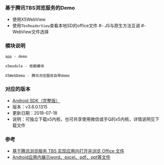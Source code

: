 ### 基于腾讯TBS浏览服务的Demo
- 使用X5WebView
- 使用`TbsReaderView`查看本地SD的office文件
#- JS与原生方法互调
#- WebView文件选择

### 模块说明
`app - demo`

`x5module - 依赖模块`

`X5WebDemo - 腾讯浏览服务自带demo`

### 对应的版本
- [Android SDK（完整版）](https://x5.tencent.com/tbs/sdk.html)
- 版本：v3.6.0.1315
- 更新日期：2018-07-18
- 说明：可独立下载x5内核，也可共享使用微信或手Q的x5内核，详情说明见下载文件


### 参考
- [基于腾讯浏览服务 TBS 实现应用内打开并浏览 Office 文件](http://yifeng.studio/2017/10/21/android-open-office-files-with-tbs-within-app/?utm_source=tuicool&utm_medium=referral)
- [Android应用内展示word、excel、pdf、ppt等文件](http://www.jianshu.com/p/3f57d640b24d)